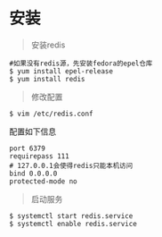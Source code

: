 # 安装
>安装redis
```
#如果没有redis源，先安装fedora的epel仓库
$ yum install epel-release
$ yum install redis
```
>修改配置
```vim
$ vim /etc/redis.conf
```

配置如下信息
```config
port 6379
requirepass 111
# 127.0.0.1会使得redis只能本机访问
bind 0.0.0.0
protected-mode no
```

>启动服务
```vim
$ systemctl start redis.service
$ systemctl enable redis.service
```
